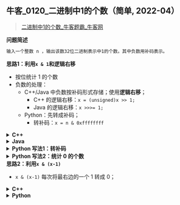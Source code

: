 ## 牛客_0120_二进制中1的个数（简单, 2022-04）
<!--info
tags: [位运算, 经典]
source: 牛客
level: 简单
number: '0120'
name: 二进制中1的个数
companies: []
-->

> [二进制中1的个数_牛客题霸_牛客网](https://www.nowcoder.com/practice/8ee967e43c2c4ec193b040ea7fbb10b8)

<summary><b>问题简述</b></summary>

```txt
输入一个整数 n ，输出该数32位二进制表示中1的个数。其中负数用补码表示。
```

<!-- 
<details><summary><b>详细描述</b></summary>

```txt
```

</details>
-->

<!-- <div align="center"><img src="../../../_assets/xxx.png" height="300" /></div> -->

<summary><b>思路1：利用<code>x & 1</code>和逻辑右移</b></summary>

- 按位统计 1 的个数
- 负数的处理：
    - C++/Java 中负数按补码形式存储；使用**逻辑右移**；
        - C++ 的逻辑右移：`x = (unsigned)x >> 1;`
        - Java 的逻辑右移：`x >>>= 1;`
    - Python：先转成补码；
        - 转补码：`x = n & 0xffffffff`

<details><summary><b>C++</b></summary>

```cpp
class Solution {
public:
     int NumberOf1(int x) {
         int cnt = 0;
         while (x) {
            if (x & 1) cnt += 1;
            x = (unsigned)x >> 1;  // C++ 中逻辑右移要先转无符号
         }
         
         return cnt;
     }
};
```

</details>


<details><summary><b>Java</b></summary>

```java
public class Solution {
    public int NumberOf1(int x) {
        int cnt = 0;
        while (x != 0) {
            if ((x & 1) != 0) cnt += 1;
            x >>>= 1;  // Java 中的逻辑右移
        }
        return cnt;
    }
}
```

</details>


<details><summary><b>Python 写法1：转补码</b></summary>

```python
class Solution:
    def NumberOf1(self , n: int) -> int:
        
        x = n & 0xffffffff  # 转补码
        cnt = 0
        while x:
            if x & 1: cnt += 1
            x >>= 1
        return cnt
```

</details>

<details><summary><b>Python 写法2：统计 0 的个数</b></summary>

```python
class Solution:
    def NumberOf1(self , n: int) -> int:
        
        x = abs(n)
        cnt = 0
        while x:
            if (n > 0 and x & 1 == 1) or (n < 0 and x & 1 == 0):
                cnt += 1
            x >>= 1
        
        return cnt if n >= 0 else 32 - cnt
```

</details>


<summary><b>思路2：利用<code>x & (x-1)</code></b></summary>

- `x & (x-1)` 每次将最右边的一个 1 转成 0；

<details><summary><b>C++</b></summary>

```cpp
class Solution {
public:
     int NumberOf1(int x) {
         int cnt = 0;
         while (x) {
            cnt += 1;
            x &= (x - 1);
         }
         
         return cnt;
     }
};
```

</details>

<details><summary><b>Python</b></summary>

```python
class Solution:
    def NumberOf1(self , n: int) -> int:
        
        x = n & 0xffffffff
        cnt = 0
        while x:
            cnt += 1
            x &= x - 1
        return cnt
```

</details>